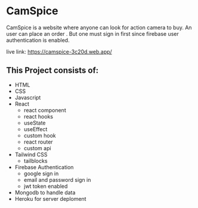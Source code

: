 # CamSpice 

 CamSpice is a  website where anyone can look for action camera to buy. An user can place an order . But one must sign in first since firebase user authentication is enabled.

live link: https://camspice-3c20d.web.app/

## This Project consists of:

- HTML
- CSS
- Javascript
- React
  - react component
  - react hooks
  - useState
  - useEffect
  - custom hook
  - react router
  - custom api
- Tailwind CSS
   - tailblocks
- Firebase Authentication
  - google sign in
  - email and password sign in
  - jwt token enabled
- Mongodb to handle data
- Heroku for server deploment


